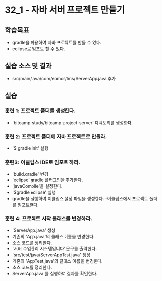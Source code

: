 # 32_1 - 자바 서버 프로젝트 만들기 

## 학습목표

- gradle을 이용하여 자바 프로젝트를 만들 수 있다.
- eclipse로 임포트 할 수 있다.

## 실습 소스 및 결과

- src/main/java/com/eomcs/lms/ServerApp.java 추가


## 실습  

### 훈련 1: 프로젝트 폴더를 생성한다.

- 'bitcamp-study/bitcamp-project-server' 디렉토리를 생성한다.

### 훈련 2: 프로젝트 폴더에 자바 프로젝트로 만들라.

- '$ gradle init' 실행

### 훈련3: 이클립스 IDE로 임포트 하라.

- 'build.gradle' 변경
 - 'eclipse' gradle 플러그인을 추가한다.
 - 'javaCompile'을 설정한다.
- '$gradle eclipse' 실행
 - gradle을 실행하여 이클립스 설정 파일을 생성한다.
-이클립스에서 프로젝트 폴더를 임포트한다.

### 훈련 4: 프로젝트 시작 클래스를 변경하라.

- 'ServerApp.java' 생성
 - 기존의 'App.java'의 클래스 이름을 변경한다.
 - 소스 코드를 정리한다.
 - '서버 수업관리 시스템입니다' 문구를 출력한다.
- 'src/test/java/ServerAppTest.java' 생성
 - 기존의 'AppTest.java'의 클래스 이름을 변경한다.
 - 소스 코드를 정리한다.
- ServerApp.java 를 실행하여 결과를 확인한다.
